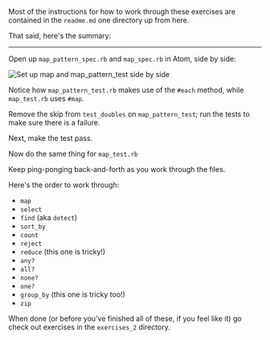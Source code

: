 Most of the instructions for how to work through these exercises are contained in the `readme.md` one directory up from here.

That said, here's the summary:

------------------

Open up `map_pattern_spec.rb` and `map_spec.rb` in Atom, side by side:

![Set up map and map_pattern_test side by side](/images/enumerables-setup-map.jpg)

Notice how `map_pattern_test.rb` makes use of the `#each` method, while `map_test.rb` uses `#map`.

Remove the skip from `test_doubles` on `map_pattern_test`; run the tests to make sure there is a failure.

Next, make the test pass.

Now do the same thing for `map_test.rb`

Keep ping-ponging back-and-forth as you work through the files.

Here's the order to work through:

* `map`
* `select`
* `find` (aka `detect`)
* `sort_by`
* `count`
* `reject`
* `reduce` (this one is tricky!)
* `any?`
* `all?`
* `none?`
* `one?`
* `group_by` (this one is tricky too!)
* `zip`

When done (or before you've finished all of these, if you feel like it) go check out exercises in the `exercises_2` directory.

